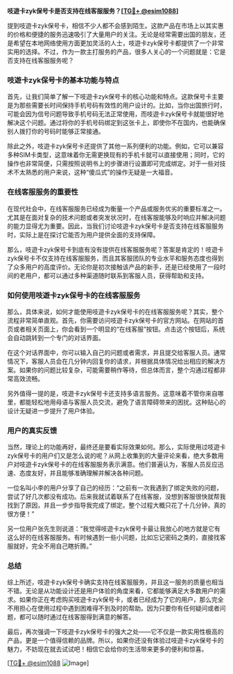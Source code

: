 **吱遊卡zyk保号卡是否支持在线客服服务？[[TG💪+ @esim1088](https://t.me/s/esim1088)]**

提到吱遊卡zyk保号卡，相信不少人都不会感到陌生。这款产品在市场上以其实惠的价格和便捷的服务迅速吸引了大量用户的关注。无论是经常需要出国的朋友，还是希望在本地网络使用方面更加灵活的人士，吱遊卡zyk保号卡都提供了一个非常实用的选择。不过，作为一款主打服务的产品，很多人关心的一个问题就是：它是否支持在线客服服务呢？

### 吱遊卡zyk保号卡的基本功能与特点

首先，让我们简单了解一下吱遊卡zyk保号卡的核心功能和特点。这款保号卡主要是为那些需要长时间保持手机号码有效性的用户设计的。比如，当你出国旅行时，可能会因为信号问题导致手机号码无法正常使用，而吱遊卡zyk保号卡就能很好地解决这个问题。通过将你的手机号码绑定到这张卡上，即使你不在国内，也能确保别人拨打你的号码时能够正常接通。

除此之外，吱遊卡zyk保号卡还提供了其他一系列便利的功能。例如，它可以兼容多种SIM卡类型，这意味着你无需更换现有的手机卡就可以直接使用；同时，它的操作也非常简便，只需按照说明书上的步骤进行设置即可完成绑定。对于一些对技术不太熟悉的用户来说，这种“傻瓜式”的操作无疑是一大福音。

### 在线客服服务的重要性

在现代社会中，在线客服服务已经成为衡量一个产品或服务优劣的重要标准之一。尤其是在面对复杂的技术问题或者突发状况时，在线客服能够及时响应并解决问题的能力显得尤为重要。因此，当我们讨论吱遊卡zyk保号卡是否支持在线客服服务时，实际上是在探讨它能否为用户提供全面的支持保障。

那么，吱遊卡zyk保号卡到底有没有提供在线客服服务呢？答案是肯定的！吱遊卡zyk保号卡不仅支持在线客服服务，而且其客服团队的专业水平和服务态度也得到了众多用户的高度评价。无论你是初次接触该产品的新手，还是已经使用了一段时间的老用户，都可以通过多种渠道随时联系到客服人员，获得帮助和支持。

### 如何使用吱遊卡zyk保号卡的在线客服服务

那么，具体来说，如何才能使用吱遊卡zyk保号卡的在线客服服务呢？其实，整个流程非常简单直观。首先，你需要访问吱遊卡zyk保号卡的官方网站。在网站的首页或者相关页面上，你会看到一个明显的“在线客服”按钮。点击这个按钮后，系统会自动跳转到一个专门的对话界面。

在这个对话界面中，你可以输入自己的问题或者需求，并且提交给客服人员。通常情况下，客服人员会在几分钟内回复你的请求，并根据具体情况给出相应的解决方案。如果你的问题比较复杂，可能需要稍作等待，但总体而言，整个沟通过程都非常高效流畅。

另外值得一提的是，吱遊卡zyk保号卡还支持多语言服务。这意味着不管你来自哪里，都能轻松地用母语与客服人员交流，避免了语言障碍带来的困扰。这种贴心的设计无疑进一步提升了用户体验。

### 用户的真实反馈

当然，理论上的功能再好，最终还是要看实际效果如何。那么，实际使用过吱遊卡zyk保号卡的用户们又是怎么说的呢？从网上收集到的大量评论来看，绝大多数用户对吱遊卡zyk保号卡的在线客服服务表示满意。他们普遍认为，客服人员反应迅速、态度友好，并且能够准确理解并解决各种问题。

一位名叫小李的用户分享了自己的经历：“之前有一次我遇到了绑定失败的问题，尝试了好几次都没有成功。后来我就试着联系了在线客服，没想到客服很快就帮我找到了原因，并且一步步指导我完成了绑定。整个过程大概只花了十几分钟，真的很方便！”

另一位用户张先生则说道：“我觉得吱遊卡zyk保号卡最让我放心的地方就是它有这么好的在线客服服务。有时候遇到一些小问题，比如忘记密码之类的，直接找客服就好，完全不用自己瞎折腾。”

### 总结

综上所述，吱遊卡zyk保号卡确实支持在线客服服务，并且这一服务的质量也相当不错。无论是从功能设计还是用户体验的角度来看，它都能够满足大多数用户的需求。如果你正在考虑购买吱遊卡zyk保号卡，或者已经成为了它的用户，那么完全不用担心在使用过程中遇到困难得不到及时的帮助。因为只要你有任何疑问或者问题，都可以随时通过在线客服得到满意的解答。

最后，再次强调一下吱遊卡zyk保号卡的强大之处——它不仅是一款实用性极高的产品，更是一个值得信赖的品牌。所以，如果你还没有体验过吱遊卡zyk保号卡的魅力，不妨现在就去试试吧！相信它会给你的生活带来更多的便利和惊喜。

[[TG💪+ @esim1088](https://t.me/s/esim1088) ![Image](https://i.postimg.cc/4NQfJmqS/Snipaste-2025-05-13-00-14-12.png)]